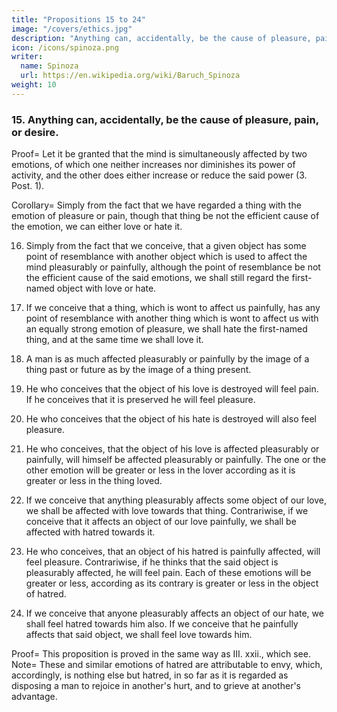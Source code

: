 ```yaml
---
title: "Propositions 15 to 24"
image: "/covers/ethics.jpg"
description: "Anything can, accidentally, be the cause of pleasure, pain, or desire"
icon: /icons/spinoza.png
writer:
  name: Spinoza
  url: https://en.wikipedia.org/wiki/Baruch_Spinoza
weight: 10
---
```




### 15. Anything can, accidentally, be the cause of pleasure, pain, or desire. 

Proof=  Let it be granted that the mind is simultaneously affected by two emotions, of which one neither increases nor diminishes its power of activity, and the other does either increase or reduce the said power (3. Post. 1).

<!-- From the foregoing proposition it is evident that, whenever the mind is afterwards affected by the former, through its true cause, which (by hypothesis) neither increases nor diminishes its power of action, it will be at the same time affected by the latter, which does increase or diminish its power of activity, that is (3.11. note) it will be affected with pleasure or pain.
Thus the former of the two emotions will, not through itself, but accidentally, be the cause of pleasure or pain.
In the same way also it can be easily shown, that a thing may be accidentally the cause of desire. Q.E.D. -->

Corollary=  Simply from the fact that we have regarded a thing with the emotion of pleasure or pain, though that thing be not the efficient cause of the emotion, we can either love or hate it. 

<!-- Proof=  For from this fact alone it arises (3.14), that the mind afterwards conceiving the said thing is affected with the emotion of pleasure or pain, that is (3.11 note), according as the power of the mind and body may be increased or diminished, etc.
Consequently (3.12), according as the mind may desire or shrink from the conception of it (3.13 Coroll.), in other words (3.13. note), according as it may love or hate the same. Q.E.D.
Note=  Hence we understand how we can love or hate a thing without any cause for our emotion being known to us, merely from sympathy or antipathy.
We should refer to the same category those objects, which affect us pleasurably or painfully, simply because they resemble other objects which affect us in the same way.
I will show this in the next Proposition.
I know that certain authors who first introduced the terms "sympathy" and "antipathy," wished to signify some occult qualities in things.
Nevertheless, I think we can use those terms to indicate known or manifest qualities.
 -->

16. Simply from the fact that we conceive, that a given object has some point of resemblance with another object which is used to affect the mind pleasurably or painfully, although the point of resemblance be not the efficient cause of the said emotions, we shall still regard the first-named object with love or hate. 

<!-- Proof=  The point of resemblance was in the object (by hypothesis), when we regarded it with pleasure or pain, thus (3.14), when the mind is affected by the image thereof, it will straightway be affected by one or the other emotion, and consequently the thing, which we perceive to have the same point of resemblance, will be accidentally (3.15) a cause of pleasure or pain.
Thus (by the foregoing Corollary), although the point in which the two objects resemble one another be not the efficient cause of the emotion, we shall still regard the first-named object with love or hate. Q.E.D. -->

17. If we conceive that a thing, which is wont to affect us painfully, has any point of resemblance with another thing which is wont to affect us with an equally strong emotion of pleasure, we shall hate the first-named thing, and at the same time we shall love it. 

<!-- Proof=  The given thing is (by hypothesis) in itself a cause of pain, and (3.13. note), in so far as we imagine it with this emotion, we shall hate it= 
Further, inasmuch as we conceive that it has some point of resemblance to something else, which is wont to affect us with an equally strong emotion of pleasure, we shall with an equally strong impulse of pleasure love it (3.16).
Thus we shall both hate and love the same thing. Q.E.D.
Note=  This disposition of the mind, which arises from two contrary emotions, is called vacillation; it stands to the emotions in the same relation as doubt does to the imagination (2.44. note).
Vacillation and doubt do not differ from each other, except as greater differs from less.
But we must bear in mind that I have deduced this vacillation from causes, which give rise through themselves to one of the emotions, and to the other accidentally.
I have done this so that they might be more easily deduced from what went before.
But I do not deny that vacillation of the disposition generally arises from an object, which is the efficient cause of both emotions.
The human body is composed (2. Post. 1) of a variety of individual parts of different nature, and may therefore (Ax. 1 after Lemma 3 after 2.13.) be affected in a variety of different ways by one and the same body.
On the contrary, as one and the same thing can be affected in many ways, it can also in many different ways affect one and the same part of the body.
Hence we can easily conceive, that one and the same object may be the cause of many and conflicting emotions.
-->

18. A man is as much affected pleasurably or painfully by the image of a thing past or future as by the image of a thing present. 

<!-- Proof=  So long as a man is affected by the image of anything, he will regard that thing as present, even though it be non—existent (2.17. and Coroll.), he will not conceive it as past or future, except in so far as its image is joined to the image of time past or future (2.44. note).
Wherefore the image of a thing, regarded in itself alone, is identical, whether it be referred to time past, time future, or time present.
That is (2.16. Coroll.), the disposition or emotion of the body is identical, whether the image be of a thing past, future, or present.
Thus the emotion of pleasure or pain is the same, whether the image be of a thing past or future. Q.E.D.
Note 1=  I call a thing past or future, as we either have been or shall be affected by it.
For instance, according as= 
we have seen it,
we are about to see it,
it has recreated us,
it will recreate us,
it has harmed us, or
it will harm us.
We affirm a thing's existence as we thus conceive it.
That is, the body is affected by no emotion which excludes the thing's existence.
Therefore (2.17.) the body is affected by the thing's image in the same way as if the thing were actually present.
However, those who have had many experiences generally vacillate when they regard a thing as future or past, and are usually in doubt about its issue (2.44 note).
It follows that the emotions arising from similar images of things are not so constant, but are generally disturbed by the images of other things, until people become assured of the issue.
Note 2=  We can thus understand what is meant by the terms Hope, Fear, Confidence, Despair, Joy, and Disappointment.[5]
Hope is just an inconstant pleasure, arising from the image of something future or past, of which we do not yet know the issue.
On the other hand, fear is an inconstant pain also arising from the image of something which we are in doubt of.
If the element of doubt is removed from these emotions, hope becomes Confidence and fear becomes Despair.
In other words, Pleasure or Pain arising from the image of something concerning which we have hoped or feared.
Joy is Pleasure arising from the image of something past of which we have doubted the issue.
Disappointment is the Pain opposed to Joy.
[5] Conscientiæ morsus—thus rendered by Mr. Pollock. -->


19. He who conceives that the object of his love is destroyed will feel pain.
If he conceives that it is preserved he will feel pleasure.

<!-- Proof=  As far as possible, the mind endeavours to conceive those things which increase or help the body's power of activity (3.12.).
In other words (3.12. note), those things which it loves.
But conception is helped by those things which postulate the existence of a thing, and contrariwise is hindered by those which exclude the existence of a thing (2.17).
Therefore the images of things, which postulate the existence of an object of love, help the mind's endeavour to conceive the object of love, in other words (3.11. note), affect the mind pleasurably.
On the contrary, those things which exclude the existence of an object of love, hinder the aforesaid mental endeavour.
In other words, affect the mind painfully.
He, therefore, who conceives that the object of his love is destroyed will feel pain, etc. Q.E.D.
 -->

20. He who conceives that the object of his hate is destroyed will also feel pleasure. 

<!-- Proof=  The mind (3.13.) endeavours to conceive those things, which exclude the existence of things whereby the body's power of activity is diminished or constrained; that is (3.13. note).
It endeavours to conceive such things as exclude the existence of what it hates.
Therefore the image of a thing, which excludes the existence of what the mind hates, helps the aforesaid mental effort.
In other words (3.11. note), affects the mind pleasurably.
Thus, he who conceives that the object of his hate is destroyed will feel pleasure. Q.E.D.
 -->

21. He who conceives, that the object of his love is affected pleasurably or painfully, will himself be affected pleasurably or painfully.
The one or the other emotion will be greater or less in the lover according as it is greater or less in the thing loved.

<!-- Proof=  The images of things (as we showed in 3.19) which postulate the existence of the object of love, help the mind's endeavour to conceive the said object.
But pleasure postulates the existence of something feeling pleasure, so much the more in proportion as the emotion of pleasure is greater; for it is (3.11. note) a transition to a greater perfection.
Therefore, the image of pleasure in the object of love helps the mental endeavour of the lover.
That is, it affects the lover pleasurably, and so much the more, in proportion as this emotion may have been greater in the object of love.
This was our first point.
Further, in so far as a thing is affected with pain, it is to that extent destroyed, the extent being in proportion to the amount of pain (3.11. note).
Therefore (3.19.) he who conceives, that the object of his love is affected painfully, will himself be affected painfully, in proportion as the said emotion is greater or less in the object of love. Q.E.D.
 -->

22. If we conceive that anything pleasurably affects some object of our love, we shall be affected with love towards that thing.
Contrariwise, if we conceive that it affects an object of our love painfully, we shall be affected with hatred towards it.

<!-- Proof=  He, who affects pleasurably or painfully the object of our love, affects us also pleasurably or painfully—that is, if we conceive the loved object as affected with the said pleasure or pain (3.21).
But this pleasure or pain is postulated to come to us accompanied by the idea of an external cause; therefore (III. xiii. note), if we conceive that anyone affects an object of our love pleasurably or painfully, we shall be affected with love or hatred towards him. Q.E.D.
Note=  Prop. 21 explains to us the nature of Pity, which we may define as pain arising from another's hurt.
What term we can use for pleasure arising from another's gain, I know not.
We will call the love towards him who confers a benefit on another, Approval;
The hatred towards him who injures another, we will call Indignation.
We must further remark, that we not only feel pity for a thing which we have loved (as shown in 3. 21), but also for a thing which we have hitherto regarded without emotion, provided that we deem that it resembles ourselves (as I will show presently).
Thus, we bestow approval on one who has benefited anything resembling ourselves.
Contrariwise, are indignant with him who has done it an injury. -->


23. He who conceives, that an object of his hatred is painfully affected, will feel pleasure.
Contrariwise, if he thinks that the said object is pleasurably affected, he will feel pain.
Each of these emotions will be greater or less, according as its contrary is greater or less in the object of hatred.

<!-- Proof=  In so far as an object of hatred is painfully affected, it is destroyed, to an extent proportioned to the strength of the pain (3.11. note).
Therefore, he (3.20.) who conceives, that some object of his hatred is painfully affected, will feel pleasure, to an extent proportioned to the amount of pain he conceives in the object of his hatred.
This was our first point. Again, pleasure postulates the existence of the pleasurably affected thing (3.11. note), in proportion as the pleasure is greater or less.
If anyone imagines that an object of his hatred is pleasurably affected, this conception (3.13.) will hinder his own endeavour to persist; in other words (3.11. note), he who hates will be painfully affected. Q.E.D.
Note=  This pleasure can scarcely be felt unalloyed, and without any mental conflict.
For (as I am about to show in Prop. 27.), in so far as a man conceives that something similar to himself is affected by pain, he will himself be affected in like manner; and he will have the contrary emotion in contrary circumstances.
But here we are regarding hatred only.
 -->

24. If we conceive that anyone pleasurably affects an object of our hate, we shall feel hatred towards him also. If we conceive that he painfully affects that said object, we shall feel love towards him. 

Proof=  This proposition is proved in the same way as III. xxii., which see. Note=  These and similar emotions of hatred are attributable to envy, which, accordingly, is nothing else but hatred, in so far as it is regarded as disposing a man to rejoice in another's hurt, and to grieve at another's advantage. 


